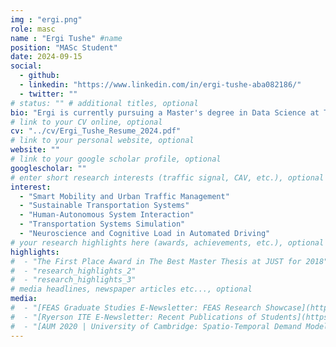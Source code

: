 ```yaml
---
img : "ergi.png"
role: masc
name : "Ergi Tushe" #name
position: "MASc Student" 
date: 2024-09-15
social: 
  - github:
  - linkedin: "https://www.linkedin.com/in/ergi-tushe-aba082186/"
  - twitter: ""
# status: "" # additional titles, optional
bio: "Ergi is currently pursuing a Master's degree in Data Science at Toronto Metropolitan University in Canada. She holds a Bachelor's of Science Degree from [Queen's University in Kingston](https://www.queensu.ca/), Ontario, where she graduated with Honours. Ergi's professional experience as an Investment Research Analyst at a Wealth Management firm, and as a Teaching Assistant at Toronto Metropolitan University, has equipped her with valuable skills in conducting in-depth research, data analysis, and performance evaluation. As a recipient of the [Mitacs Accelerate Internship](https://www.mitacs.ca/our-programs/accelerate-core-business/), Ergi will be writing her thesis under the supervision of Dr. Bilal Farooq."
# link to your CV online, optional
cv: "../cv/Ergi_Tushe_Resume_2024.pdf" 
# link to your personal website, optional
website: "" 
# link to your google scholar profile, optional
googlescholar: "" 
# enter short research interests (traffic signal, CAV, etc.), optional
interest: 
  - "Smart Mobility and Urban Traffic Management"
  - "Sustainable Transportation Systems"
  - "Human-Autonomous System Interaction"
  - "Transportation Systems Simulation"
  - "Neuroscience and Cognitive Load in Automated Driving"
# your research highlights here (awards, achievements, etc.), optional
highlights: 
#  - "The First Place Award in The Best Master Thesis at JUST for 2018"
#  - "research_highlights_2"
#  - "research_highlights_3" 
# media headlines, newspaper articles etc..., optional
media: 
#  - "[FEAS Graduate Studies E-Newsletter: FEAS Research Showcase](https://mailchi.mp/087aae242858/feas-grad-enewsletter-free-yoga-event-contests-more?e=d7dd66fd13)"
#  - "[Ryerson ITE E-Newsletter: Recent Publications of Students](https://drive.google.com/drive/folders/14AawRmO4nz5UcOHxGyzcoQ0BoMTmicUa)"
#  - "[AUM 2020 | University of Cambridge: Spatio-Temporal Demand Modelling for On-Demand Transit Services](https://www.youtube.com/watch?v=Vd_H7G67r_I&t=2923s)"
---
```

